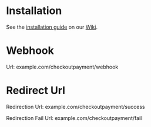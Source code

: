 Installation
============

See the [installation guide](https://github.com/checkout/checkout-ubercart-module/wiki/Installation) on our [Wiki](https://github.com/checkout/checkout-ubercart-module/wiki).

Webhook
========
Url: example.com/checkoutpayment/webhook

Redirect Url
========
Redirection Url: example.com/checkoutpayment/success

Redirection Fail Url: example.com/checkoutpayment/fail
